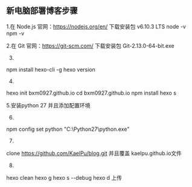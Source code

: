 ## 新电脑部署博客步骤
1.在 Node.js 官网：https://nodejs.org/en/ 下载安装包 v6.10.3 LTS
 node -v
 npm -v

2.在 Git 官网：https://git-scm.com/ 下载安装包 Git-2.13.0-64-bit.exe

3.
npm install hexo-cli -g
hexo version

4.
hexo init bxm0927.github.io
cd bxm0927.github.io
npm install
hexo s

5.安装python 27 并且添加配置环境

6.
npm config set python "C:\Python27\python.exe"

7.
clone https://github.com/KaelPu/blog.git 
并且覆盖 kaelpu.github.io文件

8.
hexo clean
hexo g
hexo s --debug
hexo d 上传